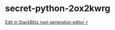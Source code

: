 # secret-python-2ox2kwrg

[Edit in StackBlitz next generation editor ⚡️](https://stackblitz.com/~/github.com/liteblogging/secret-python-2ox2kwrg)